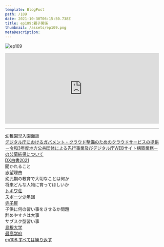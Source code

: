 ```yaml
---
template: BlogPost
path: /109
date: 2021-10-30T06:15:50.738Z
title: ep109:親子関係
thumbnail: /assets/ep109.png
metaDescription:
---
```

![ep109](/assets/ep109.png)

<iframe src="https://open.spotify.com/embed/episode/7DlTmWlJz1ATnCMkSnon1P?utm_source=generator" width="100%" height="232" frameBorder="0" allowfullscreen="" allow="autoplay; clipboard-write; encrypted-media; fullscreen; picture-in-picture"></iframe>

***

幼稚園児入園面談  
[デジタル庁におけるガバメント・クラウド整備のためのクラウドサービスの提供－令和3年度地方公共団体による先行事業及びデジタル庁WEBサイト構築業務－の公募結果について](https://www.digital.go.jp/posts/zytWmjcS)  
[DX白書2021](https://www.ipa.go.jp/ikc/publish/dx_hakusho.html)  
聞かれること  
志望理由  
幼児期の教育で大切なことは何か  
将来どんな人物に育ってほしいか  
[トキワ荘](https://ja.wikipedia.org/wiki/%E3%83%88%E3%82%AD%E3%83%AF%E8%8D%98)  
[スポーツ少年団](https://www.japan-sports.or.jp/club/tabid66.html)  
[寺子屋](https://ja.wikipedia.org/wiki/%E5%AF%BA%E5%AD%90%E5%B1%8B)  
子供に何の習い事をさせるか問題  
辞めやすさは大事  
サブスク型習い事  
[島根大学](https://www.shimane-u.ac.jp/)  
[最高学府](https://kotobank.jp/word/%E6%9C%80%E9%AB%98%E5%AD%A6%E5%BA%9C-507521)  
[ep108:すべては繰り返す](https://jamming.fm/108)  
